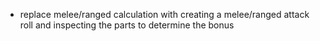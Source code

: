 - replace melee/ranged calculation with creating a melee/ranged attack roll and inspecting the parts to determine the bonus
